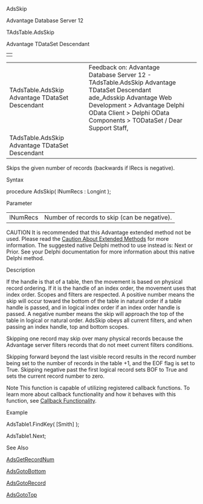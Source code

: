 AdsSkip




Advantage Database Server 12  

TAdsTable.AdsSkip

Advantage TDataSet Descendant

|  |
| --- |
|  |

|  |  |  |  |  |
| --- | --- | --- | --- | --- |
| TAdsTable.AdsSkip  Advantage TDataSet Descendant |  |  | Feedback on: Advantage Database Server 12 - TAdsTable.AdsSkip Advantage TDataSet Descendant ade\_Adsskip Advantage Web Development > Advantage Delphi OData Client > Delphi OData Components > TODataSet / Dear Support Staff, |  |
| TAdsTable.AdsSkip  Advantage TDataSet Descendant |  |  |  |  |

Skips the given number of records (backwards if lRecs is negative).

Syntax

procedure AdsSkip( lNumRecs : Longint );

Parameter

|  |  |
| --- | --- |
| lNumRecs | Number of records to skip (can be negative). |

CAUTION It is recommended that this Advantage extended method not be used. Please read the [Caution About Extended Methods](ade_caution_about_extended_methods.htm) for more information. The suggested native Delphi method to use instead is: Next or Prior. See your Delphi documentation for more information about this native Delphi method.

Description

If the handle is that of a table, then the movement is based on physical record ordering. If it is the handle of an index order, the movement uses that index order. Scopes and filters are respected. A positive number means the skip will occur toward the bottom of the table in natural order if a table handle is passed, and in logical index order if an index order handle is passed. A negative number means the skip will approach the top of the table in logical or natural order. AdsSkip obeys all current filters, and when passing an index handle, top and bottom scopes.

Skipping one record may skip over many physical records because the Advantage server filters records that do not meet current filters conditions.

Skipping forward beyond the last visible record results in the record number being set to the number of records in the table +1, and the EOF flag is set to True. Skipping negative past the first logical record sets BOF to True and sets the current record number to zero.

Note This function is capable of utilizing registered callback functions. To learn more about callback functionality and how it behaves with this function, see [Callback Functionality](master_callback_functionality.htm).

Example

AdsTable1.FindKey( [Smith] );

AdsTable1.Next;

See Also

[AdsGetRecordNum](ade_adsgetrecordnum.htm)

[AdsGotoBottom](ade_adsgotobottom.htm)

[AdsGotoRecord](ade_adsgotorecord.htm)

[AdsGotoTop](ade_adsgototop.htm)